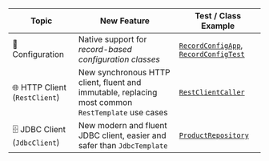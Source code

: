 | Topic                          | New Feature                                                                                       | Test / Class Example                                                                                                                                                                           |
|--------------------------------|---------------------------------------------------------------------------------------------------|------------------------------------------------------------------------------------------------------------------------------------------------------------------------------------------------|
| 🔄 Configuration               | Native support for *record-based configuration classes*                                           | [`RecordConfigApp`](src/main/java/io/bmeurant/spring61/features/records/RecordConfigApp.java), [`RecordConfigTest`](./src/test/java/io/bmeurant/java61/features/records/RecordConfigTest.java) |
| 🌐 HTTP Client (`RestClient`)  | New synchronous HTTP client, fluent and immutable, replacing most common `RestTemplate` use cases | [`RestClientCaller`](src/main/java/io/bmeurant/spring61/features/restclient/RestClientCaller.java)                                                                                             |
| 🗄️ JDBC Client (`JdbcClient`) | New modern and fluent JDBC client, easier and safer than `JdbcTemplate`                           | [`ProductRepository`](src/main/java/io/bmeurant/spring61/features/jdbcclient/ProductRepository.java)                                                                                           |
